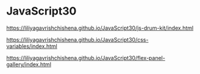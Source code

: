 # JavaScript30

https://liliyagavrishchishena.github.io/JavaScript30/js-drum-kit/index.html

https://liliyagavrishchishena.github.io/JavaScript30/css-variables/index.html

https://liliyagavrishchishena.github.io/JavaScript30/flex-panel-gallery/index.html
